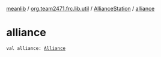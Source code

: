 [meanlib](../../index.md) / [org.team2471.frc.lib.util](../index.md) / [AllianceStation](index.md) / [alliance](./alliance.md)

# alliance

`val alliance: `[`Alliance`](../-alliance/index.md)